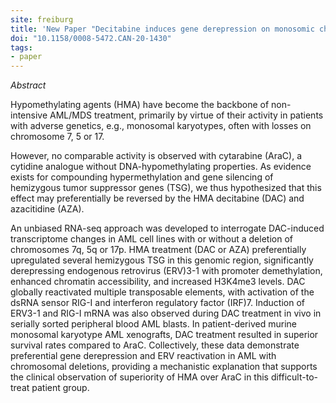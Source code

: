 ```yaml
---
site: freiburg
title: 'New Paper "Decitabine induces gene derepression on monosomic chromosomes: in vitro and in vivo effects in adverse-risk cytogenetics AML"'
doi: "10.1158/0008-5472.CAN-20-1430"
tags:
- paper
---
```


_Abstract_

Hypomethylating agents (HMA) have become the backbone of non-intensive AML/MDS treatment, primarily by virtue of their activity in patients with adverse genetics, e.g., monosomal karyotypes, often with losses on chromosome 7, 5 or 17. 

However, no comparable activity is observed with cytarabine (AraC), a cytidine analogue without DNA-hypomethylating properties. As evidence exists for compounding hypermethylation and gene silencing of hemizygous tumor suppressor genes (TSG), we thus hypothesized that this effect may preferentially be reversed by the HMA decitabine (DAC) and azacitidine (AZA). 

An unbiased RNA-seq approach was developed to interrogate DAC-induced transcriptome changes in AML cell lines with or without a deletion of chromosomes 7q, 5q or 17p. HMA treatment (DAC or AZA) preferentially upregulated several hemizygous TSG in this genomic region, significantly derepressing endogenous retrovirus (ERV)3-1 with promoter demethylation, enhanced chromatin accessibility, and increased H3K4me3 levels. DAC globally reactivated multiple transposable elements, with activation of the dsRNA sensor RIG-I and interferon regulatory factor (IRF)7. Induction of ERV3-1 and RIG-I mRNA was also observed during DAC treatment in vivo in serially sorted peripheral blood AML blasts. In patient-derived murine monosomal karyotype AML xenografts, DAC treatment resulted in superior survival rates compared to AraC. Collectively, these data demonstrate preferential gene derepression and ERV reactivation in AML with chromosomal deletions, providing a mechanistic explanation that supports the clinical observation of superiority of HMA over AraC in this difficult-to-treat patient group. 


